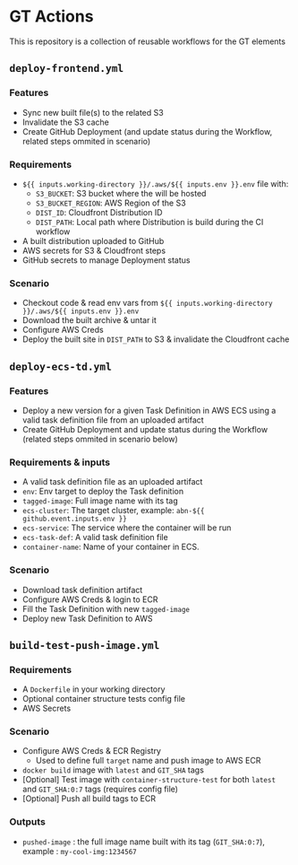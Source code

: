 # GT Actions

This is repository is a collection of reusable workflows for the GT elements

## `deploy-frontend.yml`

### Features

- Sync new built file(s) to the related S3
- Invalidate the S3 cache
- Create GitHub Deployment (and update status during the Workflow, related steps ommited in scenario)

### Requirements

- `${{ inputs.working-directory }}/.aws/${{ inputs.env }}.env` file with:
  - `S3_BUCKET`: S3 bucket where the will be hosted
  - `S3_BUCKET_REGION`: AWS Region of the S3
  - `DIST_ID`: Cloudfront Distribution ID
  - `DIST_PATH`: Local path where Distribution is build during the CI workflow
- A built distribution uploaded to GitHub
- AWS secrets for S3 & Cloudfront steps
- GitHub secrets to manage Deployment status

### Scenario

- Checkout code & read env vars from `${{ inputs.working-directory }}/.aws/${{ inputs.env }}.env`
- Download the built archive & untar it
- Configure AWS Creds
- Deploy the built site in `DIST_PATH` to S3 & invalidate the Cloudfront cache

## `deploy-ecs-td.yml`

### Features

- Deploy a new version for a given Task Definition in AWS ECS using a valid task definition file from an uploaded artifact
- Create GitHub Deployment and update status during the Workflow (related steps ommited in scenario below)

### Requirements & inputs

- A valid task definition file as an uploaded artifact
- `env`: Env target to deploy the Task definition
- `tagged-image`: Full image name with its tag
- `ecs-cluster`: The target cluster, example: `abn-${{ github.event.inputs.env }}`
- `ecs-service`: The service where the container will be run
- `ecs-task-def`: A valid task definition file
- `container-name`: Name of your container in ECS.

### Scenario

- Download task definition artifact
- Configure AWS Creds & login to ECR
- Fill the Task Definition with new `tagged-image`
- Deploy new Task Definition to AWS

## `build-test-push-image.yml`

### Requirements

- A `Dockerfile` in your working directory
- Optional container structure tests config file
- AWS Secrets

### Scenario

- Configure AWS Creds & ECR Registry
  - Used to define full `target` name and push image to AWS ECR
- `docker build` image with `latest` and `GIT_SHA` tags
- [Optional] Test image with `container-structure-test` for both `latest` and `GIT_SHA:0:7` tags (requires config file)
- [Optional] Push all build tags to ECR

### Outputs

- `pushed-image` : the full image name built with its tag (`GIT_SHA:0:7`), example : `my-cool-img:1234567`
